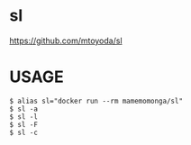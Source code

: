 # sl

https://github.com/mtoyoda/sl

# USAGE

	$ alias sl="docker run --rm mamemomonga/sl"
	$ sl -a
	$ sl -l
	$ sl -F
	$ sl -c

